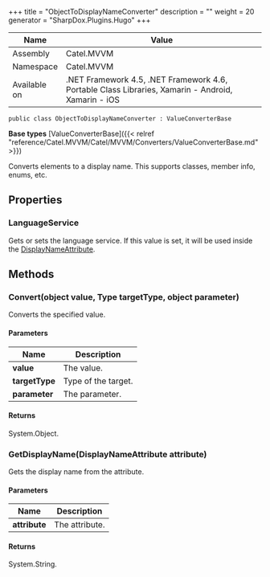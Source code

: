 

+++
title = "ObjectToDisplayNameConverter" 
description = ""
weight = 20
generator = "SharpDox.Plugins.Hugo"
+++

Name|Value
---|---
Assembly|Catel.MVVM
Namespace|Catel.MVVM
Available on|.NET Framework 4.5, .NET Framework 4.6, Portable Class Libraries, Xamarin - Android, Xamarin - iOS

```
public class ObjectToDisplayNameConverter : ValueConverterBase
```

**Base types**
[ValueConverterBase]({{< relref "reference/Catel.MVVM/Catel/MVVM/Converters/ValueConverterBase.md" >}})

Converts elements to a display name. This supports classes, member info, enums, etc.

## Properties

### LanguageService

Gets or sets the language service. If this value is set, it will be used inside the [DisplayNameAttribute](#).

## Methods

### Convert(object value, Type targetType, object parameter)

Converts the specified value.

#### Parameters

Name|Description
---|---
**value**|The value.
**targetType**|Type of the target.
**parameter**|The parameter.

#### Returns

System.Object.

### GetDisplayName(DisplayNameAttribute attribute)

Gets the display name from the attribute.

#### Parameters

Name|Description
---|---
**attribute**|The attribute.

#### Returns

System.String.

